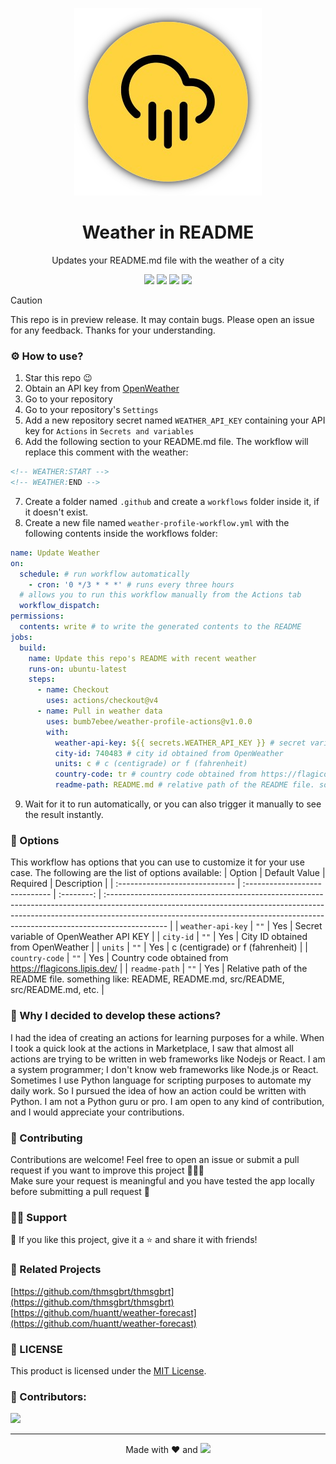 <p align="center">
  <img src="assets/icon/brand.png"/>
  <h1 align="center">Weather in README</h1>
</p>
<p align="center">
  Updates your README.md file with the weather of a city
</p>

<p align="center">
  <img src="https://img.shields.io/github/last-commit/bumb7ebee/weather-profile-actions?style=for-the-badge">
  <img src="https://img.shields.io/github/stars/bumb7ebee/weather-profile-actions?style=for-the-badge">
  <img src="https://img.shields.io/github/forks/bumb7ebee/weather-profile-actions?style=for-the-badge">
  <img src="https://img.shields.io/github/license/bumb7ebee/weather-profile-actions?style=for-the-badge">
</p>

<!--
<picture>
  <source media="(prefers-color-scheme: dark)" srcset="assets/screenshot/partial-dark.png"/>
  <source media="(prefers-color-scheme: light)" srcset="assets/screenshot/partial-light.png"/>
  <img title="Screenshot" alt="Screenshot" src="assets/screenshot/partial-light.png"/>
</picture>
-->

> [!CAUTION]
> This repo is in preview release. It may contain bugs. Please open an issue for any feedback. Thanks for your understanding.

### ⚙️ How to use?
1. Star this repo 😉
2. Obtain an API key from [OpenWeather](https://openweathermap.org/)
3. Go to your repository
4. Go to your repository's `Settings`
5. Add a new repository secret named `WEATHER_API_KEY` containing your API key for `Actions` in `Secrets and variables`
6. Add the following section to your README.md file. The workflow will replace this comment with the weather:
```markdown
<!-- WEATHER:START -->
<!-- WEATHER:END -->
```
7. Create a folder named `.github` and create a `workflows` folder inside it, if it doesn't exist.
8. Create a new file named `weather-profile-workflow.yml` with the following contents inside the workflows folder:
```yml
name: Update Weather
on:
  schedule: # run workflow automatically
    - cron: '0 */3 * * *' # runs every three hours
  # allows you to run this workflow manually from the Actions tab
  workflow_dispatch:
permissions:
  contents: write # to write the generated contents to the README
jobs:
  build:
    name: Update this repo's README with recent weather
    runs-on: ubuntu-latest
    steps:
      - name: Checkout
        uses: actions/checkout@v4
      - name: Pull in weather data
        uses: bumb7ebee/weather-profile-actions@v1.0.0
        with:
          weather-api-key: ${{ secrets.WEATHER_API_KEY }} # secret variable of OpenWeather API KEY
          city-id: 740483 # city id obtained from OpenWeather
          units: c # c (centigrade) or f (fahrenheit)
          country-code: tr # country code obtained from https://flagicons.lipis.dev/
          readme-path: README.md # relative path of the README file. something like: README, README.md, src/README, src/README.md, etc.
```
9. Wait for it to run automatically, or you can also trigger it manually to see the result instantly.

### 🔧 Options
This workflow has options that you can use to customize it for your use case. The following are the list of options available:
| Option                         | Default Value                  | Required   | Description                                                                                                                                                                                                                                                |
| :----------------------------- | :----------------------------- | :--------: | :--------------------------------------------------------------------------------------------------------------------------------------------------------------------------------------------------------------------------------------------------------- |
| `weather-api-key`              | `""`                           | Yes        | Secret variable of OpenWeather API KEY                                                                                                                                                                                                                     |
| `city-id`                      | `""`                           | Yes        | City ID obtained from OpenWeather                                                                                                                                                                                                                          |
| `units`                        | `""`                           | Yes        | c (centigrade) or f (fahrenheit)                                                                                                                                                                                                                           |
| `country-code`                 | `""`                           | Yes        | Country code obtained from https://flagicons.lipis.dev/                                                                                                                                                                                                    |
| `readme-path`                  | `""`                           | Yes        | Relative path of the README file. something like: README, README.md, src/README, src/README.md, etc.                                                                                                                                                       |

### 🤔 Why I decided to develop these actions?
I had the idea of creating an actions for learning purposes for a while.
When I took a quick look at the actions in Marketplace, I saw that almost all actions are trying to be written in web frameworks like Nodejs or React.
I am a system programmer; I don't know web frameworks like Node.js or React. Sometimes I use Python language for scripting purposes to automate my daily work.
So I pursued the idea of how an action could be written with Python. I am not a Python guru or pro.
I am open to any kind of contribution, and I would appreciate your contributions.

### 🤗 Contributing
Contributions are welcome! Feel free to open an issue or submit a pull request if you want to improve this project 💪💪💪  
Make sure your request is meaningful and you have tested the app locally before submitting a pull request 🙏

### 🙋‍♂️ Support
💙 If you like this project, give it a ⭐ and share it with friends!

<!--
<p align="left">
  <a href="https://github.com/sponsors/bumb7ebee"><img title="Sponsor with Github" src="https://img.shields.io/badge/-Sponsor-c2185b?style=for-the-badge&logo=github&logoColor=white"/></a>
</p>
-->

<!--
[☕ Buy me a coffee](https://ko-fi.com/bumb7ebee)
[☕ Buy me a coffee](https://buymeacoffee.com/bumb7ebee)
-->

### 📌 Related Projects
[https://github.com/thmsgbrt/thmsgbrt](https://github.com/thmsgbrt/thmsgbrt)  
[https://github.com/huantt/weather-forecast](https://github.com/huantt/weather-forecast)

### 📄 LICENSE
This product is licensed under the [MIT License](LICENSE).

### 👏 Contributors:
<a href="https://github.com/bumb7ebee/weather-profile-actions/graphs/contributors">
  <img src="https://contrib.rocks/image?repo=bumb7ebee/weather-profile-actions&max=1000&columns=10&anon=1" />
</a>

---

<p align="center">Made with ❤️ and <img src=https://img.shields.io/badge/-Python-3670A0?style=for-the-badge&logo=python&logoColor=ffdd54></p>
